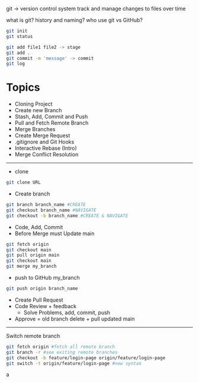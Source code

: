 git -> version control system
track and manage changes to files over time

what is git?
history and naming?
who use
git vs GitHub?

```bash
git init
git status

git add file1 file2 -> stage
git add .
git commit -m 'message' -> commit
git log
```

# Topics

- Cloning Project
- Create new Branch
- Stash, Add, Commit and Push
- Pull and Fetch Remote Branch
- Merge Branches
- Create Merge Request
- .gitignore and Git Hooks
- Interactive Rebase (Intro)
- Merge Conflict Resolution

---

- clone

```bash
git clone URL
```

- Create branch

```bash
git branch branch_name #CREATE
git checkout branch_name #NAVIGATE
git checkout -b branch_name #CREATE & NAVIGATE
```

- Code, Add, Commit
- Before Merge must Update main

```bash
git fetch origin
git checkout main
git pull origin main
git checkout main
git merge my_branch
```

- push to GitHub my_branch

```bash
git push origin branch_name
```

- Create Pull Request
- Code Review + feedback
  - Solve Problems, add, commit, push
- Approve = old branch delete + pull updated main

---

Switch remote branch

```bash
git fetch origin #fetch all remote branch
git branch -r #see exiting remote branches
git checkout -b feature/login-page origin/feature/login-page
git switch -t origin/feature/login-page #new syntax
```

a
